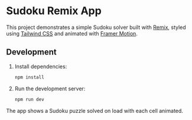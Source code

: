 # Sudoku Remix App

This project demonstrates a simple Sudoku solver built with [Remix](https://remix.run/), styled using [Tailwind CSS](https://tailwindcss.com/) and animated with [Framer Motion](https://www.framer.com/motion/).

## Development

1. Install dependencies:
   ```bash
   npm install
   ```

2. Run the development server:
   ```bash
   npm run dev
   ```

The app shows a Sudoku puzzle solved on load with each cell animated.
